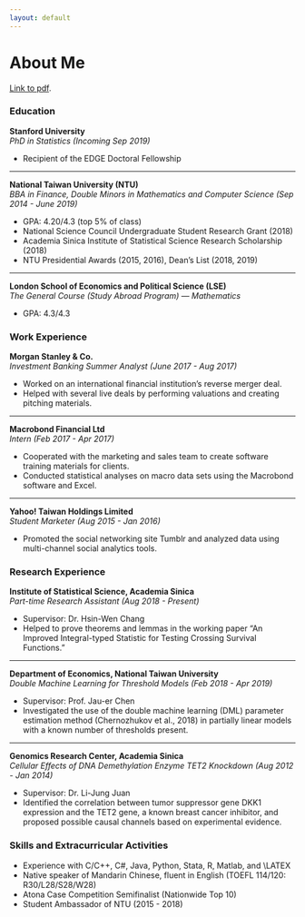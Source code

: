 ```yaml
---
layout: default
---
```


# About Me

[Link to pdf](AnnetteJing.github.io/assets/AJing_Resume.pdf).

### Education
**Stanford University** <br>
*PhD in Statistics (Incoming Sep 2019)*
- Recipient of the EDGE Doctoral Fellowship

* * *

**National Taiwan University (NTU)** <br>
*BBA in Finance, Double Minors in Mathematics and Computer Science (Sep 2014 - June 2019)* 
- GPA: 4.20/4.3 (top 5% of class)
- National Science Council Undergraduate Student Research Grant (2018)
- Academia Sinica Institute of Statistical Science Research Scholarship (2018)
- NTU Presidential Awards (2015, 2016), Dean’s List (2018, 2019)

* * *

**London School of Economics and Political Science (LSE)** <br>
*The General Course (Study Abroad Program) — Mathematics*
- GPA: 4.3/4.3


### Work Experience
**Morgan Stanley & Co.** <br>
*Investment Banking Summer Analyst (June 2017 - Aug 2017)*
- Worked on an international financial institution’s reverse merger deal.
- Helped with several live deals by performing valuations and creating pitching materials.

* * *

**Macrobond Financial Ltd** <br>
*Intern (Feb 2017 - Apr 2017)*
- Cooperated with the marketing and sales team to create software training materials for clients.
- Conducted statistical analyses on macro data sets using the Macrobond software and Excel.

* * *

**Yahoo! Taiwan Holdings Limited** <br>
*Student Marketer (Aug 2015 - Jan 2016)*
- Promoted the social networking site Tumblr and analyzed data using multi-channel social analytics tools.


### Research Experience
**Institute of Statistical Science, Academia Sinica** <br>
*Part-time Research Assistant (Aug 2018 - Present)*
- Supervisor: Dr. Hsin-Wen Chang
- Helped to prove theorems and lemmas in the working paper “An Improved Integral-typed Statistic for Testing Crossing Survival Functions.”

* * *

**Department of Economics, National Taiwan University** <br>
*Double Machine Learning for Threshold Models (Feb 2018 - Apr 2019)*
- Supervisor: Prof. Jau-er Chen
- Investigated the use of the double machine learning (DML) parameter estimation method (Chernozhukov et al., 2018) in partially linear models with a known number of thresholds present.

* * *

**Genomics Research Center, Academia Sinica** <br>
*Cellular Effects of DNA Demethylation Enzyme TET2 Knockdown (Aug 2012 - Jan 2014)*
- Supervisor: Dr. Li-Jung Juan
- Identified the correlation between tumor suppressor gene DKK1 expression and the TET2 gene, a known breast cancer inhibitor, and proposed possible causal channels based on experimental evidence.


### Skills and Extracurricular Activities
- Experience with C/C++, C#, Java, Python, Stata, R, Matlab, and \LATEX
- Native speaker of Mandarin Chinese, fluent in English (TOEFL 114/120: R30/L28/S28/W28)
- Atona Case Competition Semifinalist (Nationwide Top 10)
- Student Ambassador of NTU (2015 - 2018)
